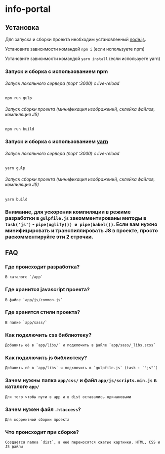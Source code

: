 # info-portal

## Установка

Для запуска и сборки проекта необходим установленный [node.js](https://nodejs.org/en/).

Установите зависимости командой `npm i` (если используете npm)

Установите зависимости командой `yarn install` (если используете yarn)

### Запуск и сборка с использованием npm
###### Запуск локального сервера (порт :3000) с live-reload
`npm run gulp`
###### Запуск сборки проекта (минификация изображений, склейка файлов, компиляция JS)
`npm run build`

### Запуск и сборка с использованием [yarn](https://yarnpkg.com/)
 ###### Запуск локального сервера (порт :3000) с live-reload
`yarn gulp`
 ###### Запуск сборки проекта (минификация изображений, склейка файлов, компиляция JS)
`yarn build`

### Внимание, для ускорения компиляции в режиме разработки в `gulpfile.js` закомментированы методы в `task('js')` - `pipe(uglify()) и pipe(babel())`. Если вам нужно минифицировать и транспиллировать JS в проекте, просто раскомментируйте эти 2 строчки.

## FAQ

### Где происходит разработка?
    В каталоге `/app`

### Где хранится javascript проекта?
    В файле `app/js/common.js`

### Где хранятся стили проекта?
    В папке `app/sass/`

### Как подключить css библиотеку?
    Добавить её в `app/libs/` и подключить в файле `app/sass/_libs.scss`

### Как подключить js библиотеку?
    Добавить её в `app/libs` и подключить в `gulpfile.js` (task : `"js"`)

### Зачем нужны папка `app/css/` и файл `app/js/scripts.min.js` в каталоге `app/`
    Для того чтобы пути в app и в dist оставались одинаковыми

### Зачем нужен файл `.htaccess`?
    Для корректной сборки проекта

### Что происходит при сборке?
    Создаётся папка `dist`, в неё переносятся сжатые картинки, HTML, CSS и JS файлы


